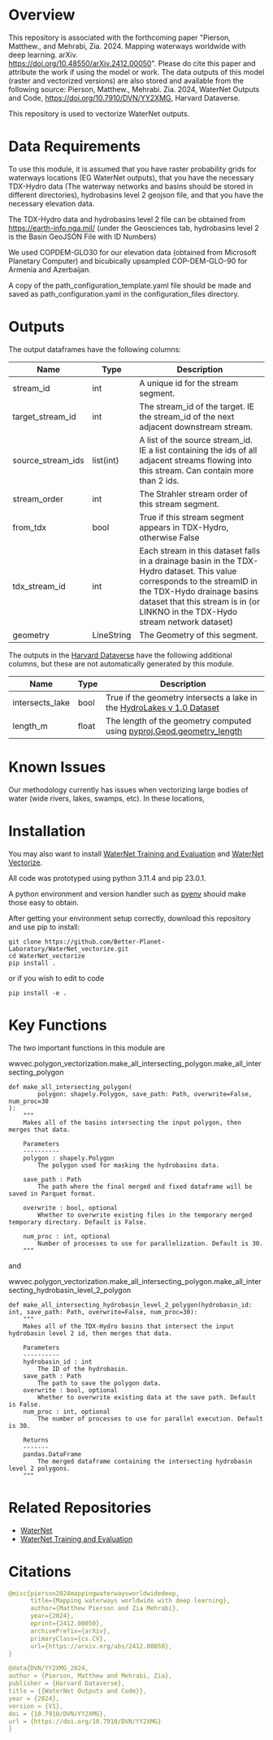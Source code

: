 

# Overview

This repository is associated with the forthcoming paper "Pierson, Matthew., and Mehrabi, Zia. 2024. Mapping waterways worldwide with deep learning. arXiv.  	
https://doi.org/10.48550/arXiv.2412.00050". Please do cite this paper and attribute the work if using the model or work. The data outputs of this model (raster and vectorized versions) are also stored and available from the following source: Pierson, Matthew., Mehrabi. Zia. 2024, WaterNet Outputs and Code, https://doi.org/10.7910/DVN/YY2XMG, Harvard Dataverse.


This repository is used to vectorize WaterNet outputs.

# Data Requirements

To use this module, it is assumed that you have raster probability grids for waterways locations (EG WaterNet outputs),
that you have the necessary TDX-Hydro data (The waterway networks and basins should be stored in different directories),
hydrobasins level 2 geojson file, and that you have the necessary elevation data.

The TDX-Hydro data and hydrobasins level 2
file can be obtained from https://earth-info.nga.mil/ (under the Geosciences tab, hydrobasins level 2 is the Basin GeoJSON File with ID Numbers)

We used COPDEM-GLO30 for our elevation data (obtained from Microsoft Planetary Computer)
and bicubically upsampled COP-DEM-GLO-90 for Armenia and Azerbaijan.

A copy of the path_configuration_template.yaml file should be made and saved as path_configuration.yaml in the
configuration_files directory.


# Outputs

The output dataframes have the following columns:

| Name              | Type       | Description                                                                                                                                                                                                                              |
|-------------------|------------|------------------------------------------------------------------------------------------------------------------------------------------------------------------------------------------------------------------------------------------|
| stream_id         | int        | A unique id for the stream segment.                                                                                                                                                                                                      |
| target_stream_id  | int        | The stream_id of the target. IE the stream_id of the next adjacent downstream stream.                                                                                                                                                    |
| source_stream_ids | list(int)  | A list of the source stream_id. IE a list containing the ids of all adjacent streams flowing into this stream. Can contain more than 2 ids.                                                                                              |
| stream_order      | int        | The Strahler stream order of this stream segment.                                                                                                                                                                                        |
| from_tdx          | bool       | True if this stream segment appears in TDX-Hydro, otherwise False                                                                                                                                                                        |
| tdx_stream_id     | int        | Each stream in this dataset falls in a drainage basin in the TDX-Hydro dataset. This value corresponds to the streamID in the TDX-Hydo drainage basins dataset that this stream is in (or LINKNO in the TDX-Hydo stream network dataset) |
| geometry          | LineString | The Geometry of this segment.                                                                                                                                                                                                            |

The outputs in the [Harvard Dataverse](https://dataverse.harvard.edu/dataset.xhtml?persistentId=doi:10.7910/DVN/YY2XMG) have the following additional columns, but these are not automatically generated by this module.

| Name            | Type  | Description                                                                                                                                                  |
|-----------------|-------|--------------------------------------------------------------------------------------------------------------------------------------------------------------|
| intersects_lake | bool  | True if the geometry intersects a lake in the [HydroLakes v 1.0 Dataset](https://www.hydrosheds.org/products/hydrolakes)                                     |
| length_m        | float | The length of the geometry computed using [pyproj.Geod.geometry_length](https://pyproj4.github.io/pyproj/stable/api/geod.html#pyproj.Geod.geometry_length)   |


# Known Issues

Our methodology currently has issues when vectorizing large bodies of water (wide rivers, lakes, swamps, etc). In these locations, 

# Installation
You may also want to install [WaterNet Training and Evaluation](https://github.com/Better-Planet-Laboratory/WaterNet_training_and_evaluation) and
[WaterNet Vectorize](https://github.com/Better-Planet-Laboratory/WaterNet_vectorize).

All code was prototyped using python 3.11.4 and pip 23.0.1.

A python environment and version handler such as [pyenv](https://github.com/pyenv/pyenv) should make those easy to obtain.

After getting your environment setup correctly, download this repository and use pip to install:

```
git clone https://github.com/Better-Planet-Laboratory/WaterNet_vectorize.git
cd WaterNet_vectorize
pip install .
```

or if you wish to edit to code

``
pip install -e .
``

# Key Functions

The two important functions in this module are 

wwvec.polygon_vectorization.make_all_intersecting_polygon.make_all_intersecting_polygon

```
def make_all_intersecting_polygon(
        polygon: shapely.Polygon, save_path: Path, overwrite=False, num_proc=30
):
    """
    Makes all of the basins intersecting the input polygon, then merges that data.

    Parameters
    ----------
    polygon : shapely.Polygon
        The polygon used for masking the hydrobasins data.

    save_path : Path
        The path where the final merged and fixed dataframe will be saved in Parquet format.

    overwrite : bool, optional
        Whether to overwrite existing files in the temporary merged temporary directory. Default is False.

    num_proc : int, optional
        Number of processes to use for parallelization. Default is 30.
    """
```

and

wwvec.polygon_vectorization.make_all_intersecting_polygon.make_all_intersecting_hydrobasin_level_2_polygon
```
def make_all_intersecting_hydrobasin_level_2_polygon(hydrobasin_id: int, save_path: Path, overwrite=False, num_proc=30):
    """
    Makes all of the TDX-Hydro basins that intersect the input hydrobasin level 2 id, then merges that data.

    Parameters
    ----------
    hydrobasin_id : int
        The ID of the hydrobasin.
    save_path : Path
        The path to save the polygon data.
    overwrite : bool, optional
        Whether to overwrite existing data at the save path. Default is False.
    num_proc : int, optional
        The number of processes to use for parallel execution. Default is 30.

    Returns
    -------
    pandas.DataFrame
        The merged dataframe containing the intersecting hydrobasin level 2 polygons.
    """
```

# Related Repositories

 * [WaterNet](https://github.com/Better-Planet-Laboratory/WaterNet)
 * [WaterNet Training and Evaluation](https://github.com/Better-Planet-Laboratory/WaterNet_training_and_evaluation)


# Citations

```yaml
@misc{pierson2024mappingwaterwaysworldwidedeep,
      title={Mapping waterways worldwide with deep learning}, 
      author={Matthew Pierson and Zia Mehrabi},
      year={2024},
      eprint={2412.00050},
      archivePrefix={arXiv},
      primaryClass={cs.CV},
      url={https://arxiv.org/abs/2412.00050}, 
}
```

```yaml
@data{DVN/YY2XMG_2024,
author = {Pierson, Matthew and Mehrabi, Zia},
publisher = {Harvard Dataverse},
title = {{WaterNet Outputs and Code}},
year = {2024},
version = {V1},
doi = {10.7910/DVN/YY2XMG},
url = {https://doi.org/10.7910/DVN/YY2XMG}
}
```
